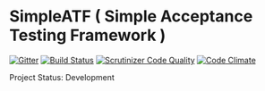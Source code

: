 # SimpleATF ( Simple Acceptance Testing Framework )

[![Gitter](https://badges.gitter.im/Join%20Chat.svg)](https://gitter.im/taskforcedev/SimpleATF?utm_source=badge&utm_medium=badge&utm_campaign=pr-badge&utm_content=badge)
[![Build Status](https://travis-ci.org/taskforcedev/SimpleATF.svg?branch=master)](https://travis-ci.org/taskforcedev/SimpleATF)
[![Scrutinizer Code Quality](https://scrutinizer-ci.com/g/taskforcedev/SimpleATF/badges/quality-score.png?b=master)](https://scrutinizer-ci.com/g/taskforcedev/SimpleATF/?branch=master) [![Code Climate](https://codeclimate.com/github/taskforcedev/SimpleATF/badges/gpa.svg)](https://codeclimate.com/github/taskforcedev/SimpleATF)

Project Status: Development